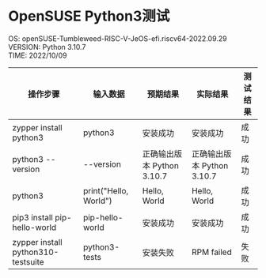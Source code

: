 # OpenSUSE Python3测试

OS: openSUSE-Tumbleweed-RISC-V-JeOS-efi.riscv64-2022.09.29
VERSION: Python 3.10.7  
TIME: 2022/10/09 


| 操作步骤                                 | 输入数据                     | 预期结果                      | 实际结果                      | 测试结果  |
| --------------------------------------- | ---------------------------- | ---------------------------- | ---------------------------- | -------- |
| zypper install python3                  | python3                      | 安装成功                      | 安装成功                     | 成功      |
| python3 --version                       | --version                    | 正确输出版本 Python 3.10.7    | 正确输出版本 Python 3.10.7    | 成功      |
| python3                                 | print("Hello, World")        | Hello, World                 | Hello, World                 | 成功      |
| pip3 install pip-hello-world            | pip-hello-world              | 安装成功                      | 安装成功                     | 成功      |
| zypper install python310-testsuite      | python3-tests                | 安装失败                      | RPM failed                   | 失败      |
